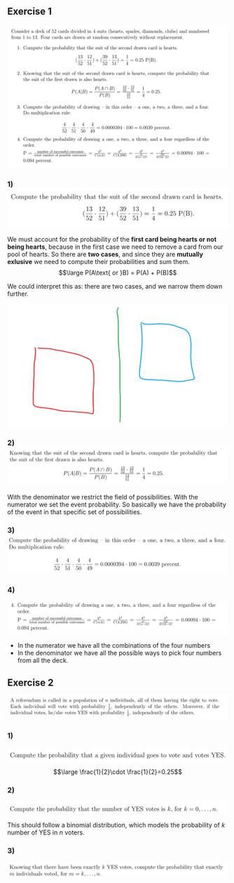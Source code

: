 ## Exercise 1

![](../z_images/Pasted%20image%2020240219182555.png)

### 1) ![](../z_images/Pasted%20image%2020240220185329.png)

We must account for the probability of the **first card being hearts or not being hearts**, because in the first case we need to remove a card from our pool of hearts.
So there are **two cases**, and since they are **mutually exlusive** we need to compute their probabilities and sum them.
$$\large P(A\text{ or }B) = P(A) + P(B)$$

We could interpret this as: there are two cases, and we narrow them down further.

![](../z_images/Pasted%20image%2020240219194218.png)

### 2) ![](../z_images/Pasted%20image%2020240220185349.png)

With the denominator we restrict the field of possibilities. With the numerator we set the event probability.
So basically we have the probability of the event in that specific set of possibilities.


### 3) ![](../z_images/Pasted%20image%2020240220192024.png)


### 4)
![](../z_images/Pasted%20image%2020240923124028.png)

- In the numerator we have all the combinations of the four numbers
- In the denominator we have all the possible ways to pick four numbers from all the deck.


## Exercise 2

![](../z_images/Pasted%20image%2020240923125117.png)

### 1)
![](../z_images/Pasted%20image%2020240923125221.png)

$$\large \frac{1}{2}\cdot \frac{1}{2}=0.25$$

### 2)
![](../z_images/Pasted%20image%2020240923125434.png)

This should follow a binomial distribution, which models the probability of $k$ number of YES in $n$ voters.

### 3)
![](../z_images/Pasted%20image%2020240923125746.png)